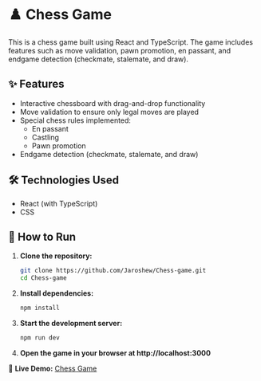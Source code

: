 # ♟️ Chess Game

This is a chess game built using React and TypeScript. The game includes features such as move validation, pawn promotion, en passant, and endgame detection (checkmate, stalemate, and draw).

## ✨ Features

- Interactive chessboard with drag-and-drop functionality  
- Move validation to ensure only legal moves are played  
- Special chess rules implemented:  
  - En passant  
  - Castling  
  - Pawn promotion  
- Endgame detection (checkmate, stalemate, and draw)  

## 🛠️ Technologies Used

- React (with TypeScript)  
- CSS

## 🚀 How to Run

1. **Clone the repository:**  
   ```sh
   git clone https://github.com/Jaroshew/Chess-game.git
   cd Chess-game
2. **Install dependencies:**
   ```sh
   npm install
3. **Start the development server:**
   ```sh
   npm run dev
4. **Open the game in your browser at http://localhost:3000**

🔗 **Live Demo:** [Chess Game](https://jaroshew.github.io/Chess-game/)
